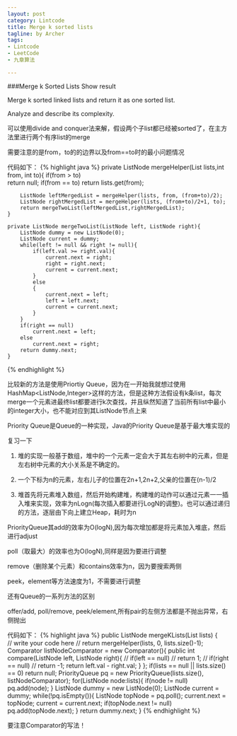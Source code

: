 ```yaml
---
layout: post
category: Lintcode
title: Merge k sorted lists
tagline: by Archer
tags:
- Lintcode
- LeetCode
- 九章算法

---
```


###Merge k Sorted Lists Show result 

Merge k sorted linked lists and return it as one sorted list.

Analyze and describe its complexity.

可以使用divide and conquer法来解，假设两个子list都已经被sorted了，在主方法里进行两个有序list的merge

需要注意的是from，to的的边界以及from==to时的最小问题情况

代码如下：
{% highlight java %}
private ListNode mergeHelper(List<ListNode> lists,int from, int to){
        if(from > to)  
            return null;
        if(from == to)
            return lists.get(from);
            
        ListNode leftMergedList = mergeHelper(lists, from, (from+to)/2);
        ListNode rightMergedList = mergeHelper(lists, (from+to)/2+1, to);
        return mergeTwoList(leftMergedList,rightMergedList);
    }
    
    private ListNode mergeTwoList(ListNode left, ListNode right){
        ListNode dummy = new ListNode(0);
        ListNode current = dummy;
        while(left != null && right != null){
            if(left.val >= right.val){
                current.next = right;
                right = right.next;
                current = current.next;
            }
            else
            {
                current.next = left;
                left = left.next;
                current = current.next;
            }
        }
        if(right == null)
            current.next = left;
        else
            current.next = right;
        return dummy.next;
    }
{% endhighlight %}

比较新的方法是使用Priortiy Queue，因为在一开始我就想过使用HashMap<ListNode,Integer>这样的方法，但是这种方法假设有k条list，每次merge一个元素进最终list都要进行k次查找，并且纵然知道了当前所有list中最小的integer大小，也不能对应到其ListNode节点上来

Priority Queue是Queue的一种实现，Java的Priority Queue是基于最大堆实现的

复习一下

1. 堆的实现一般基于数组，堆中的一个元素一定会大于其左右树中的元素，但是左右树中元素的大小关系是不确定的。 

2. 一个下标为n的元素，左右儿子的位置在2n+1,2n+2,父亲的位置在(n-1)/2

3. 堆首先将元素堆入数组，然后开始构建堆，构建堆的动作可以通过元素一一插入堆来实现，效率为nLogn(每次插入都要进行LogN的调整)。也可以通过递归的方法，逐层由下向上建立Heap，耗时为n

PriorityQueue其add的效率为O(logN),因为每次增加都是将元素加入堆底，然后进行adjust

poll（取最大）的效率也为O(logN),同样是因为要进行调整

remove（删除某个元素）和contains效率为n，因为要搜索两侧

peek，element等方法速度为1，不需要进行调整

还有Queue的一系列方法的区别

offer/add, poll/remove, peek/element,所有pair的左侧方法都是不抛出异常，右侧抛出

代码如下：
{% highlight java %}
public ListNode mergeKLists(List<ListNode> lists) {  
        // write your code here
        // return mergeHelper(lists, 0, lists.size()-1);
        Comparator<ListNode> listNodeComparator = new Comparator<ListNode>(){
            public int compare(ListNode left, ListNode right){
                // if(left == null)
                //     return 1;
                // if(right == null)
                //     return -1;
                return left.val - right.val;
            }
        };
        if(lists == null || lists.size() == 0)
            return null;
        PriorityQueue<ListNode> pq = new PriorityQueue<ListNode>(lists.size(), listNodeComparator);
        for(ListNode node:lists){
            if(node != null)
              pq.add(node);
        }
        ListNode dummy = new ListNode(0);
        ListNode current = dummy;
        while(!pq.isEmpty()){
            ListNode topNode = pq.poll();
            current.next = topNode;
            current = current.next;
            if(topNode.next != null)
                pq.add(topNode.next);
        }
        return dummy.next;
    }
{% endhighlight %}

要注意Comparator的写法！

